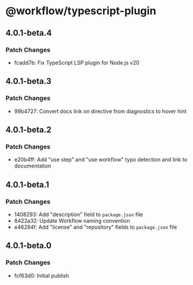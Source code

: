 # @workflow/typescript-plugin

## 4.0.1-beta.4

### Patch Changes

- fcadd7b: Fix TypeScript LSP plugin for Node.js v20

## 4.0.1-beta.3

### Patch Changes

- 99b4727: Convert docs link on directive from diagnostics to hover hint

## 4.0.1-beta.2

### Patch Changes

- e20b4ff: Add "use step" and "use workflow" typo detection and link to documentation

## 4.0.1-beta.1

### Patch Changes

- 1408293: Add "description" field to `package.json` file
- 8422a32: Update Workflow naming convention
- e46294f: Add "license" and "repository" fields to `package.json` file

## 4.0.1-beta.0

### Patch Changes

- fcf63d0: Initial publish
